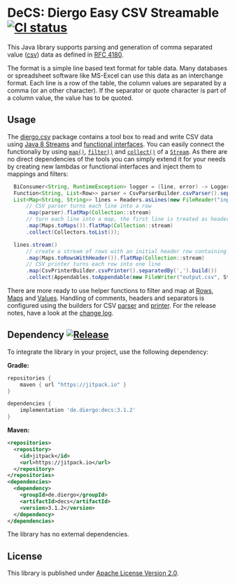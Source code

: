 # DeCS: Diergo Easy CSV Streamable [![CI status](https://travis-ci.com/diergo/decs.svg)](https://travis-ci.com/github/diergo/decs)

This Java library supports parsing and generation of comma separated value
([csv](https://en.wikipedia.org/wiki/Comma-separated_values)) data as defined
in [RFC 4180](http://tools.ietf.org/html/rfc4180).

The format is a simple line based text format for table data. Many databases
or spreadsheet software like MS-Excel can use this data as an interchange
format. Each line is a row of the table, the column values are separated by a
comma (or an other character). If the separator or quote character is part of
a column value, the value has to be quoted.


Usage
-----

The [diergo.csv](src/main/java/diergo/csv) package contains a tool box to read and write
CSV data using [Java 8 Streams](https://docs.oracle.com/javase/8/docs/api/java/util/stream/package-summary.html)
and [functional interfaces](https://docs.oracle.com/javase/8/docs/api/java/lang/FunctionalInterface.html).
You can easily connect the functionaliy by using
[`map()`](https://docs.oracle.com/javase/8/docs/api/java/util/stream/Stream.html#map-java.util.function.Function-),
[`filter()`](https://docs.oracle.com/javase/8/docs/api/java/util/stream/Stream.html#filter-java.util.function.Predicate-)
and [`collect()`](https://docs.oracle.com/javase/8/docs/api/java/util/stream/Stream.html#collect-java.util.stream.Collector-)
of a [`Stream`](https://docs.oracle.com/javase/8/docs/api/java/util/stream/Stream.html).
As there are no direct dependencies of the tools you can simply extend it for
your needs by creating new lambdas or functional interfaces and inject them to
mappings and filters:

```java
  BiConsumer<String, RuntimeException> logger = (line, error) -> LoggerFactory.getLogger("CSV").warn("Cannot read CSV line '{}'", line, error);
  Function<String, List<Row>> parser = CsvParserBuilder.csvParser().separatedBy(',').handlingErrors(ErrorHandler.loggingErrors(logger).build();
  List<Map<String, String>> lines = Readers.asLines(new FileReader("input.csv", StandardCharsets.UTF_8))
      // CSV parser turns each line into a row
      .map(parser).flatMap(Collection::stream)
      // turn each line into a map, the first line is treated as header with column names
      .map(Maps.toMaps()).flatMap(Collection::stream)
      .collect(Collectors.toList());

  lines.stream()
      // create a stream of rows with an initial header row containing the column names
      .map(Maps.toRowsWithHeader()).flatMap(Collection::stream)
      // CSV printer turns each row into one line
      .map(CsvPrinterBuilder.csvPrinter().separatedBy(',').build())
      .collect(Appendables.toAppendable(new FileWriter("output.csv", StandardCharsets.UTF_8), '\n'));
```

There are more ready to use helper functions to filter and map at [Rows](src/main/java/diergo/csv/Rows.java), [Maps](src/main/java/diergo/csv/Maps.java) and [Values](src/main/java/diergo/csv/Values.java).
Handling of comments, headers and separators is configured using the builders for CSV [parser](src/main/java/diergo/csv/CsvParserBuilder.java) and [printer](src/main/java/diergo/csv/CsvPrinterBuilder.java).
For the release notes, have a look at the [change log](CHANGELOG.md).


Dependency [![Release](https://jitpack.io/v/de.diergo/decs.svg)](https://jitpack.io/#de.diergo/decs)
----------------------------------------------------------------------------------------------------------------------------------------------------------

To integrate the library in your project, use the following dependency:

**Gradle:**

```groovy
repositories {
    maven { url "https://jitpack.io" }
}

dependencies {
    implementation 'de.diergo:decs:3.1.2'
}
```

**Maven:**
```xml
<repositories>
  <repository>
    <id>jitpack</id>
    <url>https://jitpack.io</url>
  </repository>
</repositories>
<dependencies>
  <dependency>
    <groupId>de.diergo</groupId>
    <artifactId>decs</artifactId>
    <version>3.1.2</version>
  </dependency>
</dependencies>
```

The library has no external dependencies.

License
-------

This library is published under [Apache License Version 2.0](LICENSE).